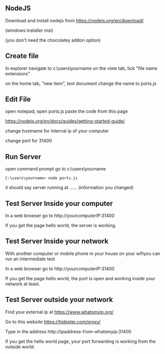 
## NodeJS

Download and install nodejs from
https://nodejs.org/en/download/

(windows installer msi)

(you don't need the chocolatey addon option) 

## Create file
In explorer navigate to c:\users\yourname
on the view tab, tick "file name extensions"

on the home tab, "new item", text document
change the name to ports.js 

## Edit File

open notepad, open ports.js
paste the code from this page 

https://nodejs.org/en/docs/guides/getting-started-guide/

change hostname for internal ip of your computer

change port for 31400 

## Run Server
open command prompt
go to c:\users\yourname

`C:\users\yourname> node ports.js`

it should say server running at ...... (information you changed)

## Test Server Inside your computer

In a web browser go to http://yourcomputerIP:31400

If you get the page hello world, the server is working. 

## Test Server Inside your network

With another computer or mobile phone in your house on your wifiyou can run an intermediate test

In a web browser go to http://yourcomputerIP:31400

If you get the page hello world, the port is open and working inside your network at least.

 
## Test Server outside your network

Find your external ip at https://www.whatsmyip.org/

Go to this website https://hidester.com/proxy/

Type in the  address http://ipaddress-from-whatsmyip:31400

If you get the hello world page, your port forwarding is working from the outside world. 


 
